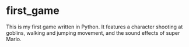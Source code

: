 # first_game
This is my first game written in Python. It features a character shooting at goblins, walking and jumping movement, and the sound effects of super Mario. 
